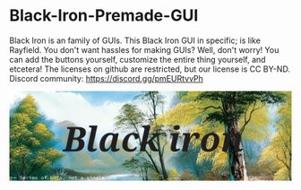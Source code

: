 # Black-Iron-Premade-GUI
Black Iron is an family of GUIs. This Black Iron GUI in specific; is like Rayfield. You don't want hassles for making GUIs? Well, don't worry! You can add the buttons yourself, customize the entire thing yourself, and etcetera! The licenses on github are restricted, but our license is CC BY-ND. Discord community: https://discord.gg/pmEURtvvPh

![Logo](/banner.jpg)

